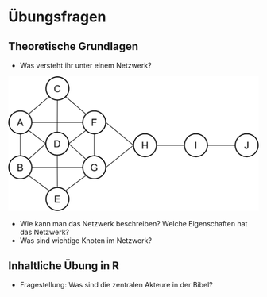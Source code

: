 # Übungsfragen 

## Theoretische Grundlagen
- Was versteht ihr unter einem Netzwerk?

![Beispielnetzwerk](/images/beispielnetzwerk.png)

- Wie kann man das Netzwerk beschreiben? Welche Eigenschaften hat das Netzwerk? 
- Was sind wichtige Knoten im Netzwerk?


## Inhaltliche Übung in R
- Fragestellung: Was sind die zentralen Akteure in der Bibel?
